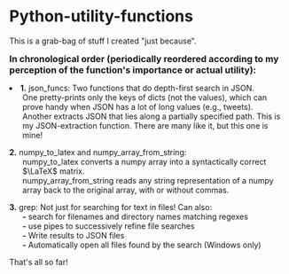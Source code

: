 # Python-utility-functions
This is a grab-bag of stuff I created "just because".

<b style = 'font-size:115%'>In chronological order (periodically reordered according to my perception of the function's importance or actual utility):</b>
<li>
  <b>1.</b> json_funcs: Two functions that do depth-first search in JSON.<ul>
    One pretty-prints only the keys of dicts (not the values), which can prove handy when JSON has a lot of long values (e.g., tweets).<br>
    Another extracts JSON that lies along a partially specified path. This is my JSON-extraction function. There are many like it, but this one is mine!</ul>
  <b>2.</b> numpy_to_latex and numpy_array_from_string:<ul>
    numpy_to_latex converts a numpy array into a syntactically correct $\LaTeX$ matrix.<br>
    numpy_array_from_string reads any string representation of a numpy array back to the original array, with or without commas.</ul>
  <b>3.</b> grep: Not just for searching for text in files! Can also:<ul>
    <b>-</b> search for filenames and directory names matching regexes<br>
    <b>-</b> use pipes to successively refine file searches<br>
    <b>-</b> Write results to JSON files<br>
    <b>-</b> Automatically open all files found by the search (Windows only)
  </ul>
 </li>
That's all so far!
